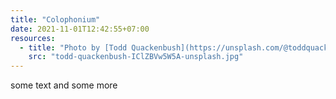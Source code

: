 ```yaml
---
title: "Colophonium"
date: 2021-11-01T12:42:55+07:00
resources:
  - title: "Photo by [Todd Quackenbush](https://unsplash.com/@toddquackenbush) via [Unsplash](https://unsplash.com/s/photos/construction)"
    src: "todd-quackenbush-IClZBVw5W5A-unsplash.jpg"
---
```


some text and some more
